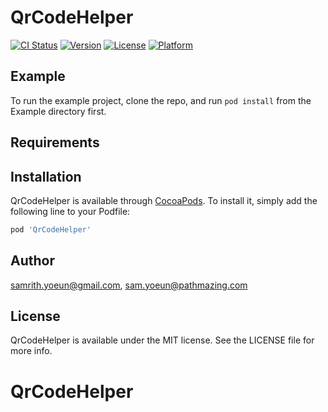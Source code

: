 # QrCodeHelper

[![CI Status](https://img.shields.io/travis/samrith.yoeun@gmail.com/QrCodeHelper.svg?style=flat)](https://travis-ci.org/samrith.yoeun@gmail.com/QrCodeHelper)
[![Version](https://img.shields.io/cocoapods/v/QrCodeHelper.svg?style=flat)](https://cocoapods.org/pods/QrCodeHelper)
[![License](https://img.shields.io/cocoapods/l/QrCodeHelper.svg?style=flat)](https://cocoapods.org/pods/QrCodeHelper)
[![Platform](https://img.shields.io/cocoapods/p/QrCodeHelper.svg?style=flat)](https://cocoapods.org/pods/QrCodeHelper)

## Example

To run the example project, clone the repo, and run `pod install` from the Example directory first.

## Requirements

## Installation

QrCodeHelper is available through [CocoaPods](https://cocoapods.org). To install
it, simply add the following line to your Podfile:

```ruby
pod 'QrCodeHelper'
```

## Author

samrith.yoeun@gmail.com, sam.yoeun@pathmazing.com

## License

QrCodeHelper is available under the MIT license. See the LICENSE file for more info.
# QrCodeHelper
